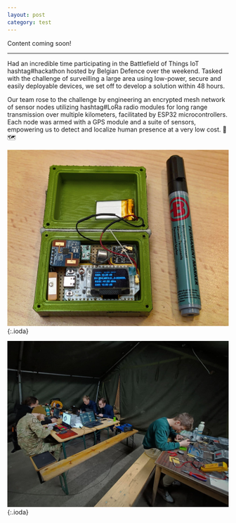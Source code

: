 ```yaml
---
layout: post
category: test
---
```


Content coming soon!

---

Had an incredible time participating in the Battlefield of Things IoT hashtag#hackathon hosted by Belgian Defence over the weekend. Tasked with the challenge of surveilling a large area using low-power, secure and easily deployable devices, we set off to develop a solution within 48 hours.
 
Our team rose to the challenge by engineering an encrypted mesh network of sensor nodes utilizing hashtag#LoRa radio modules for long range transmission over multiple kilometers, facilitated by ESP32 microcontrollers. Each node was armed with a GPS module and a suite of sensors, empowering us to detect and localize human presence at a very low cost. 📡🗺 

![hackathon](/assets/img/projects/hackathon/hackathon1.jpg){:.ioda}

![hackathon](/assets/img/projects/hackathon/hackathon2.jpg){:.ioda}